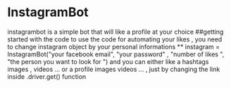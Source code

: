 # InstagramBot
 instagrambot is a  simple bot that will like a profile at your choice 
  ##getting started with the code 
    to use the code for automating your likes , you need  to change instagram object by your personal informations 
        ** instagram = InstagramBot("your facebook email", "your password" , "number of likes ", "the person you want to look for ")
    and you can either like a hashtags images  , videos ... or a profile images videos ... , just by changing the link inside  .driver.get() function 

